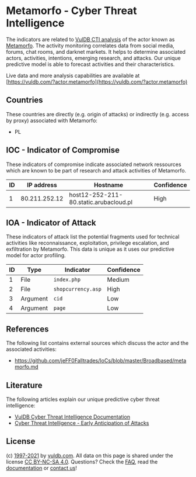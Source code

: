 # Metamorfo - Cyber Threat Intelligence

The indicators are related to [VulDB CTI analysis](https://vuldb.com/?doc.cti) of the actor known as [Metamorfo](https://vuldb.com/?actor.metamorfo). The activity monitoring correlates data from social media, forums, chat rooms, and darknet markets. It helps to determine associated actors, activities, intentions, emerging research, and attacks. Our unique predictive model is able to forecast activities and their characteristics.

Live data and more analysis capabilities are available at [https://vuldb.com/?actor.metamorfo](https://vuldb.com/?actor.metamorfo)

## Countries

These countries are directly (e.g. origin of attacks) or indirectly (e.g. access by proxy) associated with Metamorfo:

* PL

## IOC - Indicator of Compromise

These indicators of compromise indicate associated network ressources which are known to be part of research and attack activities of Metamorfo.

ID | IP address | Hostname | Confidence
-- | ---------- | -------- | ----------
1 | 80.211.252.12 | host12-252-211-80.static.arubacloud.pl | High

## IOA - Indicator of Attack

These indicators of attack list the potential fragments used for technical activities like reconnaissance, exploitation, privilege escalation, and exfiltration by Metamorfo. This data is unique as it uses our predictive model for actor profiling.

ID | Type | Indicator | Confidence
-- | ---- | --------- | ----------
1 | File | `index.php` | Medium
2 | File | `shopcurrency.asp` | High
3 | Argument | `cid` | Low
4 | Argument | `page` | Low

## References

The following list contains external sources which discuss the actor and the associated activities:

* https://github.com/jeFF0Falltrades/IoCs/blob/master/Broadbased/metamorfo.md

## Literature

The following articles explain our unique predictive cyber threat intelligence:

* [VulDB Cyber Threat Intelligence Documentation](https://vuldb.com/?doc.cti)
* [Cyber Threat Intelligence - Early Anticipation of Attacks](https://www.scip.ch/en/?labs.20201022)

## License

(c) [1997-2021](https://vuldb.com/?doc.changelog) by [vuldb.com](https://vuldb.com/?doc.about). All data on this page is shared under the license [CC BY-NC-SA 4.0](https://creativecommons.org/licenses/by-nc-sa/4.0/). Questions? Check the [FAQ](https://vuldb.com/?doc.faq), read the [documentation](https://vuldb.com/?doc) or [contact us](https://vuldb.com/?contact)!
